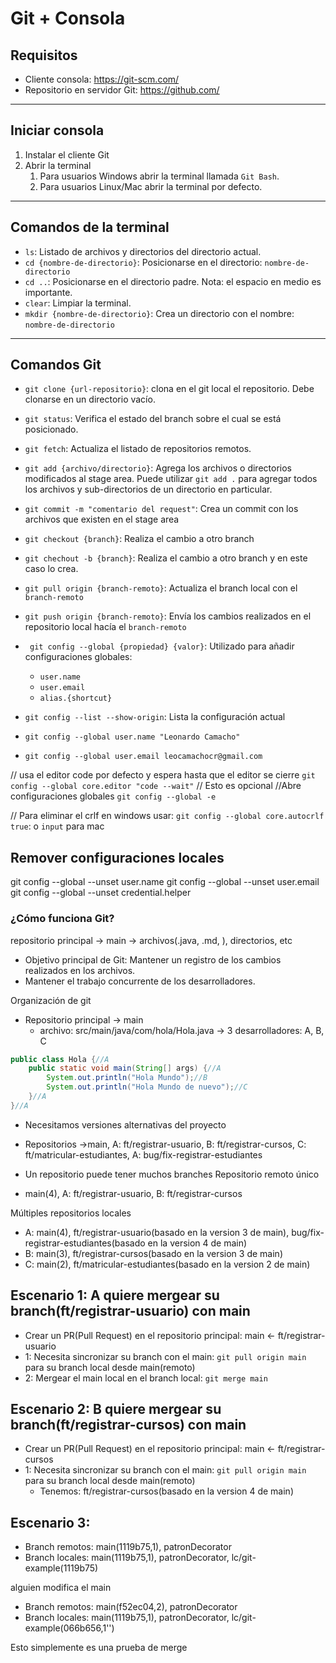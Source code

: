 # Git + Consola

## Requisitos

- Cliente consola: https://git-scm.com/
- Repositorio en servidor Git: https://github.com/

---

## Iniciar consola

1. Instalar el cliente Git
2. Abrir la terminal
    1. Para usuarios Windows abrir la terminal llamada `Git Bash`.
    2. Para usuarios Linux/Mac abrir la terminal por defecto.

---

## Comandos de la terminal

- `ls`: Listado de archivos y directorios del directorio actual.
- `cd {nombre-de-directorio}`: Posicionarse en el directorio: `nombre-de-directorio`
- `cd ..`: Posicionarse en el directorio padre. Nota: el espacio en medio es importante.
- `clear`: Limpiar la terminal.
- `mkdir {nombre-de-directorio}`: Crea un directorio con el nombre: `nombre-de-directorio`

---

## Comandos Git

- `git clone {url-repositorio}`: clona en el git local el repositorio. Debe clonarse en un directorio vacío.
- `git status`: Verifica el estado del branch sobre el cual se está posicionado.
- `git fetch`: Actualiza el listado de repositorios remotos.
- `git add {archivo/directorio}`: Agrega los archivos o directorios modificados al stage area. Puede utilizar `git add .` para agregar todos los archivos y sub-directorios de un directorio en
  particular.
- `git commit -m "comentario del request"`: Crea un commit con los archivos que existen en el stage area
- `git checkout {branch}`: Realiza el cambio a otro branch
- `git chechout -b {branch}`: Realiza el cambio a otro branch y en este caso lo crea.
- `git pull origin {branch-remoto}`:  Actualiza el branch local con el `branch-remoto`
- `git push origin {branch-remoto}`: Envía los cambios realizados en el repositorio local hacía el `branch-remoto`
- ` git config --global {propiedad} {valor}`: Utilizado para añadir configuraciones globales:
    - `user.name`
    - `user.email`
    - `alias.{shortcut}`
- `git config --list --show-origin`: Lista la configuración actual

- `git config --global user.name "Leonardo Camacho"`
- `git config --global user.email leocamachocr@gmail.com`

// usa el editor code por defecto y espera hasta que el editor se cierre
`git config --global core.editor "code --wait"` // Esto es opcional
//Abre configuraciones globales
`git config --global -e`

// Para eliminar el crlf en windows usar:
`git config --global core.autocrlf true`: o `input` para mac





## Remover configuraciones locales
git config --global --unset user.name
git config --global --unset user.email
git config --global --unset credential.helper


### ¿Cómo funciona Git?

repositorio principal -> main -> archivos(.java, .md, ), directorios, etc
- Objetivo principal de Git: Mantener un registro de los cambios realizados en los archivos.
- Mantener el trabajo concurrente de los desarrolladores.

Organización de git
- Repositorio principal -> main
  - archivo: src/main/java/com/hola/Hola.java -> 3 desarrolladores: A, B, C

```java
public class Hola {//A
    public static void main(String[] args) {//A
        System.out.println("Hola Mundo");//B
        System.out.println("Hola Mundo de nuevo");//C
    }//A
}//A
```
- Necesitamos versiones alternativas del proyecto
- Repositorios ->main,  A: ft/registrar-usuario, B: ft/registrar-cursos, C: ft/matricular-estudiantes, A: bug/fix-registrar-estudiantes

- Un repositorio puede tener muchos branches
Repositorio remoto único
- main(4),  A: ft/registrar-usuario, B: ft/registrar-cursos

Múltiples repositorios locales
- A: main(4), ft/registrar-usuario(basado en la version 3 de main), bug/fix-registrar-estudiantes(basado en la version 4 de main)
- B: main(3), ft/registrar-cursos(basado en la version 3 de main)
- C: main(2), ft/matricular-estudiantes(basado en la version 2 de main)

## Escenario 1: A quiere mergear su branch(ft/registrar-usuario) con main
- Crear un PR(Pull Request) en el repositorio principal: main <- ft/registrar-usuario
- 1: Necesita sincronizar su branch con el main: `git pull origin main` para su branch local desde main(remoto)
- 2: Mergear el main local en el branch local: `git merge main`

## Escenario 2: B quiere mergear su branch(ft/registrar-cursos) con main
- Crear un PR(Pull Request) en el repositorio principal: main <- ft/registrar-cursos
- 1: Necesita sincronizar su branch con el main: `git pull origin main` para su branch local desde main(remoto)
  - Tenemos: ft/registrar-cursos(basado en la version 4 de main)

## Escenario 3: 
- Branch remotos: main(1119b75,1), patronDecorator
- Branch locales: main(1119b75,1), patronDecorator, lc/git-example(1119b75)

alguien modifica el main

- Branch remotos: main(f52ec04,2), patronDecorator
- Branch locales: main(1119b75,1), patronDecorator, lc/git-example(066b656,1'')


Esto simplemente es una prueba de merge
